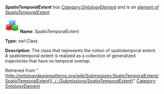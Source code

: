 ___SpatioTemporalExtent__ has [Category:OntologyElement](../../Category/OntologyElement "Category:OntologyElement") and is an [element of](../../Property/ElementOf "Property:ElementOf") [SpatioTemporalExtent](../../Submissions/SpatioTemporalExtent "Submissions:SpatioTemporalExtent")_


  




[![Class](../../images/thumb/2/27/Class.gif/45px-Class.gif)](../../Image/Class.gif "Class")
__Name__: SpatioTemporalExtent 


__Type:__ owl:Class 


__Description__: The class that represents the notion of spatiotemporal extent. A spatiotemporal extent is realized as a collection of generalized trajectories that have no temporal overlap. 





Retrieved from "[http://ontologydesignpatterns.org/wiki/Submissions:SpatioTemporalExtent/SpatioTemporalExtent](../../Submissions/SpatioTemporalExtent)"
 [Category](http://ontologydesignpatterns.org/wiki/Special:Categories "Special:Categories"): [OntologyElement](../../Category/OntologyElement "Category:OntologyElement")